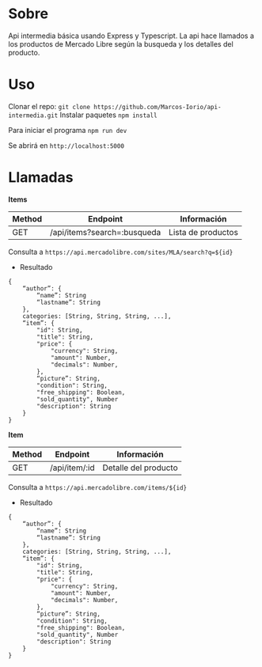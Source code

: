 # Sobre
Api intermedia básica usando Express y Typescript.
La api hace llamados a los productos de Mercado Libre según la busqueda y los detalles del producto.

# Uso

Clonar el repo: `git clone https://github.com/Marcos-Iorio/api-intermedia.git`
Instalar paquetes  `npm install`

Para iniciar el programa `npm run dev`

Se abrirá en `http://localhost:5000`

# Llamadas

**Items**

| Method | Endpoint                    | Información        |
|--------|-----------------------------|--------------------|
| GET    | /api/items?search=:busqueda | Lista de productos |

Consulta a `https://api.mercadolibre.com/sites/MLA/search?q=${id}`

- Resultado
```
{
    “author”: {
        “name”: String
        “lastname”: String
    },
    categories: [String, String, String, ...],
    “item”: {
        "id": String,
        "title": String,
        "price": {
            "currency": String,
            "amount": Number,
            "decimals": Number,
        },
        “picture”: String,
        "condition": String,
        "free_shipping": Boolean,
        "sold_quantity", Number
        "description": String
    }
}
```

**Item**

| Method | Endpoint                    | Información        |
|--------|-----------------------------|--------------------|
| GET    | /api/item/:id | Detalle del producto |

Consulta a `https://api.mercadolibre.com/items/${id}`

- Resultado

```
{
    “author”: {
        “name”: String
        “lastname”: String
    },
    categories: [String, String, String, ...],
    “item”: {
        "id": String,
        "title": String,
        "price": {
            "currency": String,
            "amount": Number,
            "decimals": Number,
        },
        “picture”: String,
        "condition": String,
        "free_shipping": Boolean,
        "sold_quantity", Number
        "description": String
    }
}
```
